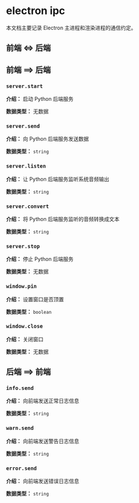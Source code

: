 # electron ipc

本文档主要记录 Electron 主进程和渲染进程的通信约定。

## 前端 <=> 后端

## 前端 ==> 后端

### `server.start`

**介绍：** 启动 Python 后端服务

**数据类型：** 无数据

### `server.send`

**介绍：** 向 Python 后端服务发送数据

**数据类型：** `string`

### `server.listen`

**介绍：** 让 Python 后端服务监听系统音频输出

**数据类型：** `string`

### `server.convert`

**介绍：** 将 Python 后端服务监听的音频转换成文本

**数据类型：** `string`

### `server.stop`

**介绍：** 停止 Python 后端服务

**数据类型：** 无数据

### `window.pin`

**介绍：** 设置窗口是否顶置

**数据类型：** `boolean`

### `window.close`

**介绍：** 关闭窗口

**数据类型：** 无数据

## 后端 ==> 前端

### `info.send`

**介绍：** 向前端发送正常日志信息

**数据类型：** `string`

### `warn.send`

**介绍：** 向前端发送警告日志信息

**数据类型：** `string`

### `error.send`

**介绍：** 向前端发送错误日志信息

**数据类型：** `string`
